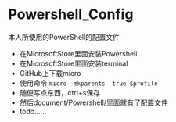 # Powershell_Config
本人所使用的PowerShell的配置文件
- 在MicrosoftStore里面安装Powershell
- 在MicrosoftStore里面安装terminal
- GitHub上下载micro
- 使用命令
`micro -mkparents  true $profile`
- 随便写点东西，ctrl+s保存
- 然后document/Powershell/里面就有了配置文件
- todo……

